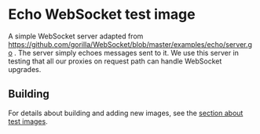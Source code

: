 # Echo WebSocket test image

A simple WebSocket server adapted from
https://github.com/gorilla/WebSocket/blob/master/examples/echo/server.go . The
server simply echoes messages sent to it.  We use this server in testing that
all our proxies on request path can handle WebSocket upgrades.

## Building

For details about building and adding new images, see the
[section about test images](/test/README.md#test-images).

